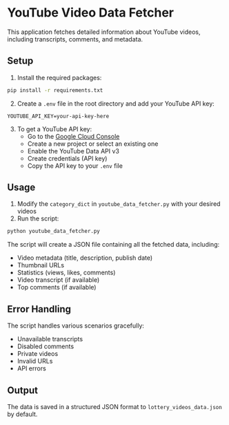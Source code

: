 # YouTube Video Data Fetcher

This application fetches detailed information about YouTube videos, including transcripts, comments, and metadata.

## Setup

1. Install the required packages:
```bash
pip install -r requirements.txt
```

2. Create a `.env` file in the root directory and add your YouTube API key:
```
YOUTUBE_API_KEY=your-api-key-here
```

3. To get a YouTube API key:
   - Go to the [Google Cloud Console](https://console.cloud.google.com/)
   - Create a new project or select an existing one
   - Enable the YouTube Data API v3
   - Create credentials (API key)
   - Copy the API key to your `.env` file

## Usage

1. Modify the `category_dict` in `youtube_data_fetcher.py` with your desired videos
2. Run the script:
```bash
python youtube_data_fetcher.py
```

The script will create a JSON file containing all the fetched data, including:
- Video metadata (title, description, publish date)
- Thumbnail URLs
- Statistics (views, likes, comments)
- Video transcript (if available)
- Top comments (if available)

## Error Handling

The script handles various scenarios gracefully:
- Unavailable transcripts
- Disabled comments
- Private videos
- Invalid URLs
- API errors

## Output

The data is saved in a structured JSON format to `lottery_videos_data.json` by default.
